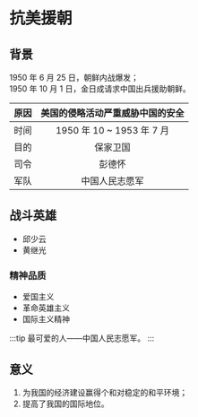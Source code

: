 # 抗美援朝

## 背景

1950 年 6 月 25 日，朝鲜内战爆发；  
1950 年 10 月 1 日，金日成请求中国出兵援助朝鲜。

| 原因 | 美国的侵略活动严重威胁中国的安全 |
| :--: | :------------------------------: |
| 时间 |    1950 年 10 ~ 1953 年 7 月     |
| 目的 |             保家卫国             |
| 司令 |              彭德怀              |
| 军队 |          中国人民志愿军          |

## 战斗英雄

- 邱少云
- 黄继光

### 精神品质

- 爱国主义
- 革命英雄主义
- 国际主义精神

:::tip
最可爱的人——中国人民志愿军。
:::

## 意义

1. 为我国的经济建设赢得个和对稳定的和平环境；
2. 提高了我国的国际地位。
